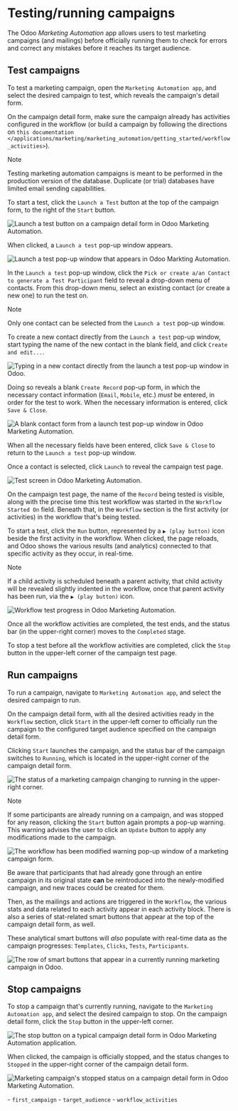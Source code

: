 # Testing/running campaigns

The Odoo *Marketing Automation* app allows users to test marketing
campaigns (and mailings) before officially running them to check for
errors and correct any mistakes before it reaches its target audience.

## Test campaigns

To test a marketing campaign, open the `Marketing Automation app`, and
select the desired campaign to test, which reveals the campaign's detail
form.

On the campaign detail form, make sure the campaign already has
activities configured in the workflow (or build a campaign by following
the directions on `this documentation
</applications/marketing/marketing_automation/getting_started/workflow_activities>`).

> [!NOTE]
> Testing marketing automation campaigns is meant to be performed in the
> production version of the database. Duplicate (or trial) databases
> have limited email sending capabilities.

To start a test, click the `Launch a Test` button at the top of the
campaign form, to the right of the `Start` button.

<img src="testing_running/launch-test.png" class="align-center"
alt="Launch a test button on a campaign detail form in Odoo Marketing Automation." />

When clicked, a `Launch a test` pop-up window appears.

<img src="testing_running/launch-test-popup-window.png"
class="align-center"
alt="Launch a test pop-up window that appears in Odoo Markting Automation." />

In the `Launch a test` pop-up window, click the
`Pick or create a/an Contact to
generate a Test Participant` field to reveal a drop-down menu of
contacts. From this drop-down menu, select an existing contact (or
create a new one) to run the test on.

> [!NOTE]
> Only one contact can be selected from the `Launch a test` pop-up
> window.

To create a new contact directly from the `Launch a test` pop-up window,
start typing the name of the new contact in the blank field, and click
`Create and edit...`.

<img src="testing_running/new-contact-from-launch-test-popup.png"
class="align-center"
alt="Typing in a new contact directly from the launch a test pop-up window in Odoo." />

Doing so reveals a blank `Create Record` pop-up form, in which the
necessary contact information (`Email`, `Mobile`, etc.) *must* be
entered, in order for the test to work. When the necessary information
is entered, click `Save & Close`.

<img src="testing_running/blank-contact-form.png" class="align-center"
alt="A blank contact form from a launch test pop-up window in Odoo Marketing Automation." />

When all the necessary fields have been entered, click `Save & Close` to
return to the `Launch a test` pop-up window.

Once a contact is selected, click `Launch` to reveal the campaign test
page.

<img src="testing_running/test-screen.png" class="align-center"
alt="Test screen in Odoo Marketing Automation." />

On the campaign test page, the name of the `Record` being tested is
visible, along with the precise time this test workflow was started in
the `Workflow Started On` field. Beneath that, in the `Workflow` section
is the first activity (or activities) in the workflow that's being
tested.

To start a test, click the `Run` button, represented by a
`▶️ (play button)` icon beside the first activity in the workflow. When
clicked, the page reloads, and Odoo shows the various results (and
analytics) connected to that specific activity as they occur, in
real-time.

> [!NOTE]
> If a child activity is scheduled beneath a parent activity, that child
> activity will be revealed slightly indented in the workflow, once that
> parent activity has been run, via the `▶️
> (play button)` icon.

<img src="testing_running/workflow-test-progress.png"
class="align-center"
alt="Workflow test progress in Odoo Marketing Automation." />

Once all the workflow activities are completed, the test ends, and the
status bar (in the upper-right corner) moves to the `Completed` stage.

To stop a test before all the workflow activities are completed, click
the `Stop` button in the upper-left corner of the campaign test page.

## Run campaigns

To run a campaign, navigate to `Marketing Automation app`, and select
the desired campaign to run.

On the campaign detail form, with all the desired activities ready in
the `Workflow` section, click `Start` in the upper-left corner to
officially run the campaign to the configured target audience specified
on the campaign detail form.

Clicking `Start` launches the campaign, and the status bar of the
campaign switches to `Running`, which is located in the upper-right
corner of the campaign detail form.

<img src="testing_running/campaign-running-status.png"
class="align-center"
alt="The status of a marketing campaign changing to running in the upper-right corner." />

> [!NOTE]
> If some participants are already running on a campaign, and was
> stopped for any reason, clicking the `Start` button again prompts a
> pop-up warning. This warning advises the user to click an `Update`
> button to apply any modifications made to the campaign.
>
> <img src="testing_running/workflow-modification-warning.png"
> class="align-center"
> alt="The workflow has been modified warning pop-up window of a marketing campaign form." />
>
> Be aware that participants that had already gone through an entire
> campaign in its original state **can** be reintroduced into the
> newly-modified campaign, and new traces could be created for them.

Then, as the mailings and actions are triggered in the `Workflow`, the
various stats and data related to each activity appear in each activity
block. There is also a series of stat-related smart buttons that appear
at the top of the campaign detail form, as well.

These analytical smart buttons will *also* populate with real-time data
as the campaign progresses: `Templates`, `Clicks`, `Tests`,
`Participants`.

<img src="testing_running/campaign-smart-buttons.png"
class="align-center"
alt="The row of smart buttons that appear in a currently running marketing campaign in Odoo." />

## Stop campaigns

To stop a campaign that's currently running, navigate to the
`Marketing Automation
app`, and select the desired campaign to stop. On the campaign detail
form, click the `Stop` button in the upper-left corner.

<img src="testing_running/stop-button-campaign-form.png"
class="align-center"
alt="The stop button on a typical campaign detail form in Odoo Marketing Automation application." />

When clicked, the campaign is officially stopped, and the status changes
to `Stopped` in the upper-right corner of the campaign detail form.

<img src="testing_running/campaign-stopped-status-bar.png"
class="align-center"
alt="Marketing campaign&#39;s stopped status on a campaign detail form in Odoo Marketing Automation." />

<div class="seealso">

\- `first_campaign` - `target_audience` - `workflow_activities`

</div>
